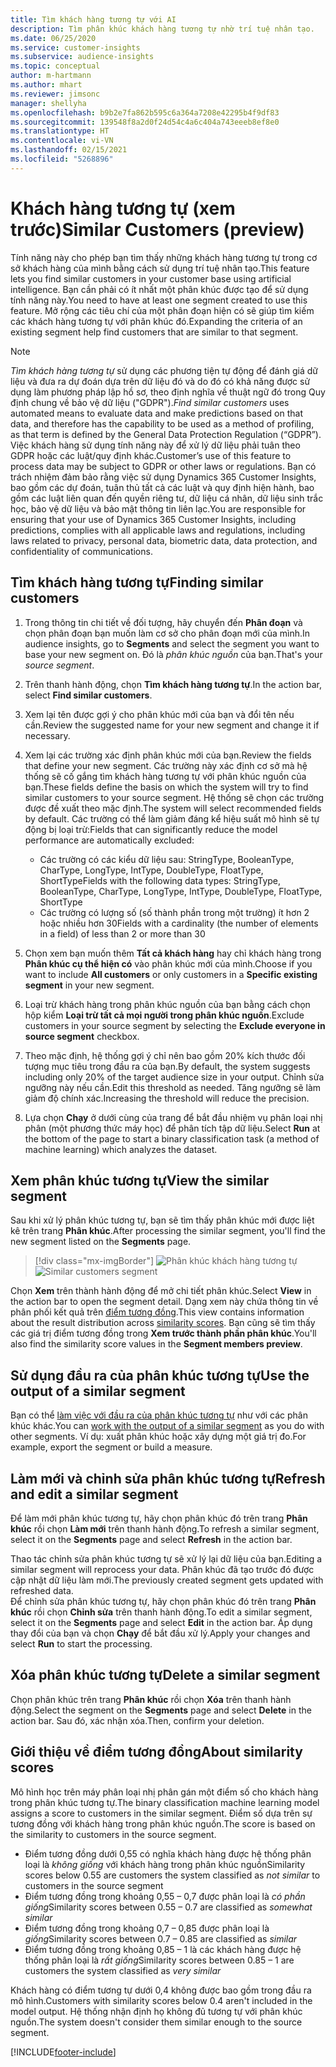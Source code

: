 ```yaml
---
title: Tìm khách hàng tương tự với AI
description: Tìm phân khúc khách hàng tương tự nhờ trí tuệ nhân tạo.
ms.date: 06/25/2020
ms.service: customer-insights
ms.subservice: audience-insights
ms.topic: conceptual
author: m-hartmann
ms.author: mhart
ms.reviewer: jimsonc
manager: shellyha
ms.openlocfilehash: b9b2e7fa862b595c6a364a7208e42295b4f9df83
ms.sourcegitcommit: 139548f8a2d0f24d54c4a6c404a743eeeb8ef8e0
ms.translationtype: HT
ms.contentlocale: vi-VN
ms.lasthandoff: 02/15/2021
ms.locfileid: "5268896"
---
```

# <a name="similar-customers-preview"></a><span data-ttu-id="c25cc-103">Khách hàng tương tự (xem trước)</span><span class="sxs-lookup"><span data-stu-id="c25cc-103">Similar Customers (preview)</span></span>

<span data-ttu-id="c25cc-104">Tính năng này cho phép bạn tìm thấy những khách hàng tương tự trong cơ sở khách hàng của mình bằng cách sử dụng trí tuệ nhân tạo.</span><span class="sxs-lookup"><span data-stu-id="c25cc-104">This feature lets you find similar customers in your customer base using artificial intelligence.</span></span> <span data-ttu-id="c25cc-105">Bạn cần phải có ít nhất một phân khúc được tạo để sử dụng tính năng này.</span><span class="sxs-lookup"><span data-stu-id="c25cc-105">You need to have at least one segment created to use this feature.</span></span> <span data-ttu-id="c25cc-106">Mở rộng các tiêu chí của một phân đoạn hiện có sẽ giúp tìm kiếm các khách hàng tương tự với phân khúc đó.</span><span class="sxs-lookup"><span data-stu-id="c25cc-106">Expanding the criteria of an existing segment help find customers that are similar to that segment.</span></span>

> [!NOTE]
> <span data-ttu-id="c25cc-107">*Tìm khách hàng tương tự* sử dụng các phương tiện tự động để đánh giá dữ liệu và đưa ra dự đoán dựa trên dữ liệu đó và do đó có khả năng được sử dụng làm phương pháp lập hồ sơ, theo định nghĩa về thuật ngữ đó trong Quy định chung về bảo vệ dữ liệu ("GDPR").</span><span class="sxs-lookup"><span data-stu-id="c25cc-107">*Find similar customers* uses automated means to evaluate data and make predictions based on that data, and therefore has the capability to be used as a method of profiling, as that term is defined by the General Data Protection Regulation (“GDPR”).</span></span> <span data-ttu-id="c25cc-108">Việc khách hàng sử dụng tính năng này để xử lý dữ liệu phải tuân theo GDPR hoặc các luật/quy định khác.</span><span class="sxs-lookup"><span data-stu-id="c25cc-108">Customer’s use of this feature to process data may be subject to GDPR or other laws or regulations.</span></span> <span data-ttu-id="c25cc-109">Bạn có trách nhiệm đảm bảo rằng việc sử dụng Dynamics 365 Customer Insights, bao gồm các dự đoán, tuân thủ tất cả các luật và quy định hiện hành, bao gồm các luật liên quan đến quyền riêng tư, dữ liệu cá nhân, dữ liệu sinh trắc học, bảo vệ dữ liệu và bảo mật thông tin liên lạc.</span><span class="sxs-lookup"><span data-stu-id="c25cc-109">You are responsible for ensuring that your use of Dynamics 365 Customer Insights, including predictions, complies with all applicable laws and regulations, including laws related to privacy, personal data, biometric data, data protection, and confidentiality of communications.</span></span>

## <a name="finding-similar-customers"></a><span data-ttu-id="c25cc-110">Tìm khách hàng tương tự</span><span class="sxs-lookup"><span data-stu-id="c25cc-110">Finding similar customers</span></span>

1. <span data-ttu-id="c25cc-111">Trong thông tin chi tiết về đối tượng, hãy chuyển đến **Phân đoạn** và chọn phân đoạn bạn muốn làm cơ sở cho phân đoạn mới của mình.</span><span class="sxs-lookup"><span data-stu-id="c25cc-111">In audience insights, go to **Segments** and select the segment you want to base your new segment on.</span></span> <span data-ttu-id="c25cc-112">Đó là *phân khúc nguồn* của bạn.</span><span class="sxs-lookup"><span data-stu-id="c25cc-112">That's your *source segment*.</span></span>

1. <span data-ttu-id="c25cc-113">Trên thanh hành động, chọn **Tìm khách hàng tương tự**.</span><span class="sxs-lookup"><span data-stu-id="c25cc-113">In the action bar, select **Find similar customers**.</span></span>

1. <span data-ttu-id="c25cc-114">Xem lại tên được gợi ý cho phân khúc mới của bạn và đổi tên nếu cần.</span><span class="sxs-lookup"><span data-stu-id="c25cc-114">Review the suggested name for your new segment and change it if necessary.</span></span>

1. <span data-ttu-id="c25cc-115">Xem lại các trường xác định phân khúc mới của bạn.</span><span class="sxs-lookup"><span data-stu-id="c25cc-115">Review the fields that define your new segment.</span></span> <span data-ttu-id="c25cc-116">Các trường này xác định cơ sở mà hệ thống sẽ cố gắng tìm khách hàng tương tự với phân khúc nguồn của bạn.</span><span class="sxs-lookup"><span data-stu-id="c25cc-116">These fields define the basis on which the system will try to find similar customers to your source segment.</span></span> <span data-ttu-id="c25cc-117">Hệ thống sẽ chọn các trường được đề xuất theo mặc định.</span><span class="sxs-lookup"><span data-stu-id="c25cc-117">The system will select recommended fields by default.</span></span>
  <span data-ttu-id="c25cc-118">Các trường có thể làm giảm đáng kể hiệu suất mô hình sẽ tự động bị loại trừ:</span><span class="sxs-lookup"><span data-stu-id="c25cc-118">Fields that can significantly reduce the model performance are automatically excluded:</span></span>
  
   - <span data-ttu-id="c25cc-119">Các trường có các kiểu dữ liệu sau: StringType, BooleanType, CharType, LongType, IntType, DoubleType, FloatType, ShortType</span><span class="sxs-lookup"><span data-stu-id="c25cc-119">Fields with the following data types: StringType, BooleanType, CharType, LongType, IntType, DoubleType, FloatType, ShortType</span></span>
   - <span data-ttu-id="c25cc-120">Các trường có lượng số (số thành phần trong một trường) ít hơn 2 hoặc nhiều hơn 30</span><span class="sxs-lookup"><span data-stu-id="c25cc-120">Fields with a cardinality (the number of elements in a field) of less than 2 or more than 30</span></span>

1. <span data-ttu-id="c25cc-121">Chọn xem bạn muốn thêm **Tất cả khách hàng** hay chỉ khách hàng trong **Phân khúc cụ thể hiện có** vào phân khúc mới của mình.</span><span class="sxs-lookup"><span data-stu-id="c25cc-121">Choose if you want to include **All customers** or only customers in a **Specific existing segment** in your new segment.</span></span>

1. <span data-ttu-id="c25cc-122">Loại trừ khách hàng trong phân khúc nguồn của bạn bằng cách chọn hộp kiểm **Loại trừ tất cả mọi người trong phân khúc nguồn**.</span><span class="sxs-lookup"><span data-stu-id="c25cc-122">Exclude customers in your source segment by selecting the **Exclude everyone in source segment** checkbox.</span></span>

1. <span data-ttu-id="c25cc-123">Theo mặc định, hệ thống gợi ý chỉ nên bao gồm 20% kích thước đối tượng mục tiêu trong đầu ra của bạn.</span><span class="sxs-lookup"><span data-stu-id="c25cc-123">By default, the system suggests including only 20% of the target audience size in your output.</span></span> <span data-ttu-id="c25cc-124">Chỉnh sửa ngưỡng này nếu cần.</span><span class="sxs-lookup"><span data-stu-id="c25cc-124">Edit this threshold as needed.</span></span> <span data-ttu-id="c25cc-125">Tăng ngưỡng sẽ làm giảm độ chính xác.</span><span class="sxs-lookup"><span data-stu-id="c25cc-125">Increasing the threshold will reduce the precision.</span></span>

1. <span data-ttu-id="c25cc-126">Lựa chọn **Chạy** ở dưới cùng của trang để bắt đầu nhiệm vụ phân loại nhị phân (một phương thức máy học) để phân tích tập dữ liệu.</span><span class="sxs-lookup"><span data-stu-id="c25cc-126">Select **Run** at the bottom of the page to start a binary classification task (a method of machine learning) which analyzes the dataset.</span></span>

## <a name="view-the-similar-segment"></a><span data-ttu-id="c25cc-127">Xem phân khúc tương tự</span><span class="sxs-lookup"><span data-stu-id="c25cc-127">View the similar segment</span></span>

<span data-ttu-id="c25cc-128">Sau khi xử lý phân khúc tương tự, bạn sẽ tìm thấy phân khúc mới được liệt kê trên trang **Phân khúc**.</span><span class="sxs-lookup"><span data-stu-id="c25cc-128">After processing the similar segment, you'll find the new segment listed on the **Segments** page.</span></span>

> [!div class="mx-imgBorder"]
> <span data-ttu-id="c25cc-129">![Phân khúc khách hàng tương tự](media/expanded-segment.png "Phân khúc khách hàng tương tự")</span><span class="sxs-lookup"><span data-stu-id="c25cc-129">![Similar customers segment](media/expanded-segment.png "Similar customers segment")</span></span>

<span data-ttu-id="c25cc-130">Chọn **Xem** trên thành hành động để mở chi tiết phân khúc.</span><span class="sxs-lookup"><span data-stu-id="c25cc-130">Select **View** in the action bar to open the segment detail.</span></span> <span data-ttu-id="c25cc-131">Dạng xem này chứa thông tin về phân phối kết quả trên [điểm tương đồng](#about-similarity-scores).</span><span class="sxs-lookup"><span data-stu-id="c25cc-131">This view contains information about the result distribution across [similarity scores](#about-similarity-scores).</span></span> <span data-ttu-id="c25cc-132">Bạn cũng sẽ tìm thấy các giá trị điểm tương đồng trong **Xem trước thành phần phân khúc**.</span><span class="sxs-lookup"><span data-stu-id="c25cc-132">You'll also find the similarity score values in the **Segment members preview**.</span></span>

## <a name="use-the-output-of-a-similar-segment"></a><span data-ttu-id="c25cc-133">Sử dụng đầu ra của phân khúc tương tự</span><span class="sxs-lookup"><span data-stu-id="c25cc-133">Use the output of a similar segment</span></span>

<span data-ttu-id="c25cc-134">Bạn có thể [làm việc với đầu ra của phân khúc tương tự](segments.md) như với các phân khúc khác.</span><span class="sxs-lookup"><span data-stu-id="c25cc-134">You can [work with the output of a similar segment](segments.md) as you do with other segments.</span></span> <span data-ttu-id="c25cc-135">Ví dụ: xuất phân khúc hoặc xây dựng một giá trị đo.</span><span class="sxs-lookup"><span data-stu-id="c25cc-135">For example, export the segment or build a measure.</span></span>

## <a name="refresh-and-edit-a-similar-segment"></a><span data-ttu-id="c25cc-136">Làm mới và chỉnh sửa phân khúc tương tự</span><span class="sxs-lookup"><span data-stu-id="c25cc-136">Refresh and edit a similar segment</span></span>

<span data-ttu-id="c25cc-137">Để làm mới phân khúc tương tự, hãy chọn phân khúc đó trên trang **Phân khúc** rồi chọn **Làm mới** trên thanh hành động.</span><span class="sxs-lookup"><span data-stu-id="c25cc-137">To refresh a similar segment, select it on the **Segments** page and select **Refresh** in the action bar.</span></span>

<span data-ttu-id="c25cc-138">Thao tác chỉnh sửa phân khúc tương tự sẽ xử lý lại dữ liệu của bạn.</span><span class="sxs-lookup"><span data-stu-id="c25cc-138">Editing a similar segment will reprocess your data.</span></span> <span data-ttu-id="c25cc-139">Phân khúc đã tạo trước đó được cập nhật dữ liệu làm mới.</span><span class="sxs-lookup"><span data-stu-id="c25cc-139">The previously created segment gets updated with refreshed data.</span></span>    
<span data-ttu-id="c25cc-140">Để chỉnh sửa phân khúc tương tự, hãy chọn phân khúc đó trên trang **Phân khúc** rồi chọn **Chỉnh sửa** trên thanh hành động.</span><span class="sxs-lookup"><span data-stu-id="c25cc-140">To edit a similar segment, select it on the **Segments** page and select **Edit** in the action bar.</span></span> <span data-ttu-id="c25cc-141">Áp dụng thay đổi của bạn và chọn **Chạy** để bắt đầu xử lý.</span><span class="sxs-lookup"><span data-stu-id="c25cc-141">Apply your changes and select **Run** to start the processing.</span></span>

## <a name="delete-a-similar-segment"></a><span data-ttu-id="c25cc-142">Xóa phân khúc tương tự</span><span class="sxs-lookup"><span data-stu-id="c25cc-142">Delete a similar segment</span></span>

<span data-ttu-id="c25cc-143">Chọn phân khúc trên trang **Phân khúc** rồi chọn **Xóa** trên thanh hành động.</span><span class="sxs-lookup"><span data-stu-id="c25cc-143">Select the segment on the **Segments** page and select **Delete** in the action bar.</span></span> <span data-ttu-id="c25cc-144">Sau đó, xác nhận xóa.</span><span class="sxs-lookup"><span data-stu-id="c25cc-144">Then, confirm your deletion.</span></span>

## <a name="about-similarity-scores"></a><span data-ttu-id="c25cc-145">Giới thiệu về điểm tương đồng</span><span class="sxs-lookup"><span data-stu-id="c25cc-145">About similarity scores</span></span>

<span data-ttu-id="c25cc-146">Mô hình học trên máy phân loại nhị phân gán một điểm số cho khách hàng trong phân khúc tương tự.</span><span class="sxs-lookup"><span data-stu-id="c25cc-146">The binary classification machine learning model assigns a score to customers in the similar segment.</span></span> <span data-ttu-id="c25cc-147">Điểm số dựa trên sự tương đồng với khách hàng trong phân khúc nguồn.</span><span class="sxs-lookup"><span data-stu-id="c25cc-147">The score is based on the similarity to customers in the source segment.</span></span>

- <span data-ttu-id="c25cc-148">Điểm tương đồng dưới 0,55 có nghĩa khách hàng được hệ thống phân loại là *không giống* với khách hàng trong phân khúc nguồn</span><span class="sxs-lookup"><span data-stu-id="c25cc-148">Similarity scores below 0.55 are customers the system classified as *not similar* to customers in the source segment</span></span>
- <span data-ttu-id="c25cc-149">Điểm tương đồng trong khoảng 0,55 – 0,7 được phân loại là *có phần giống*</span><span class="sxs-lookup"><span data-stu-id="c25cc-149">Similarity scores between 0.55 – 0.7 are classified as *somewhat similar*</span></span>
- <span data-ttu-id="c25cc-150">Điểm tương đồng trong khoảng 0,7 – 0,85 được phân loại là *giống*</span><span class="sxs-lookup"><span data-stu-id="c25cc-150">Similarity scores between 0.7 – 0.85 are classified as *similar*</span></span>
- <span data-ttu-id="c25cc-151">Điểm tương đồng trong khoảng 0,85 – 1 là các khách hàng được hệ thống phân loại là *rất giống*</span><span class="sxs-lookup"><span data-stu-id="c25cc-151">Similarity scores between 0.85 – 1 are customers the system classified as *very similar*</span></span>

<span data-ttu-id="c25cc-152">Khách hàng có điểm tương tự dưới 0,4 không được bao gồm trong đầu ra mô hình.</span><span class="sxs-lookup"><span data-stu-id="c25cc-152">Customers with similarity scores below 0.4 aren't included in the model output.</span></span> <span data-ttu-id="c25cc-153">Hệ thống nhận định họ không đủ tương tự với phân khúc nguồn.</span><span class="sxs-lookup"><span data-stu-id="c25cc-153">The system doesn't consider them similar enough to the source segment.</span></span>


[!INCLUDE[footer-include](../includes/footer-banner.md)]